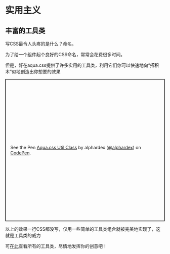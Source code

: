 # 实用主义

## 丰富的工具类

写CSS最令人头疼的是什么？命名。

为了给一个组件起个良好的CSS命名，常常会花费很多时间。

但是，好在aqua.css提供了许多实用的工具类，利用它们你可以快速地向“搭积木”似地创造出你想要的效果

<p class="codepen" data-height="450" data-theme-id="dark" data-default-tab="html,result" data-user="alphardex" data-slug-hash="zYrgMgK" style="height: 450px; box-sizing: border-box; display: flex; align-items: center; justify-content: center; border: 2px solid; margin: 1em 0; padding: 1em;" data-pen-title="Aqua.css Util Class">
  <span>See the Pen <a href="https://codepen.io/alphardex/pen/zYrgMgK">
  Aqua.css Util Class</a> by alphardex (<a href="https://codepen.io/alphardex">@alphardex</a>)
  on <a href="https://codepen.io">CodePen</a>.</span>
</p>
<script async src="https://static.codepen.io/assets/embed/ei.js"></script>

以上的效果一行CSS都没写，仅用一些简单的工具类组合就被完美地实现了，这就是工具类的威力

可[在此](https://github.com/alphardex/aqua.css/blob/master/src/utils.scss)查看所有的工具类，尽情地发挥你的创意吧！
